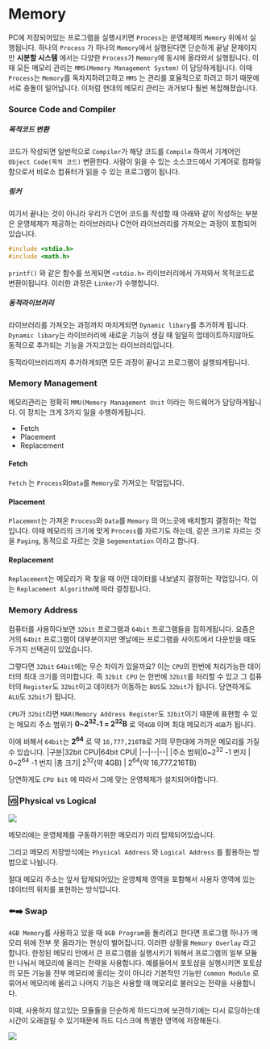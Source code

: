 # Memory

PC에 저장되어있는 프로그램을 실행시키면 `Process`는 운영체제의 `Memory` 위에서 실행됩니다. 하나의 `Process` 가 하나의 `Memory`에서 실행된다면 단순하게 끝날 문제이지만 **시분할 시스템** 에서는 다양한 `Process`가 `Memory`에 동시에 올라와서 실행됩니다.  이때 모든 메모리 관리는 `MMS(Memory Management System)` 이 담당하게됩니다. 이때 `Process`는 `Memory`를 독차지하려고하고 `MMS` 는 관리를 효율적으로 하려고 하기 때문에 서로 충돌이 일어납니다. 이처럼 현대의 메모리 관리는 과거보다 훨씬 복잡해졌습니다.

### Source Code and Compiler

##### 목적코드 변환
코드가 작성되면 일반적으로 `Compiler`가 해당 코드를 `Compile` 하여서 기계어인 `Object Code(목적 코드)` 변환한다. 사람이 읽을 수 있는 소스코드에서 기계어로 컴파일함으로서 비로소 컴퓨터가 읽을 수 있는 프로그램이 됩니다.

##### 링커
여기서 끝나는 것이 아니라 우리가 C언어 코드를 작성할 때 아래와 같이 작성하는 부분은 운영체제가 제공하는 라이브러리나 C언어 라이브러리를 가져오는 과정이 포함되어있습니다. 
```c
#include <stdio.h>
#include <math.h>
```
``printf()`` 와 같은 함수를 쓰게되면 `<stdio.h>` 라이브러리에서 가져와서 목적코드로 변환이됩니다. 이러한 과정은 `Linker`가 수행합니다.
##### 동적라이브러리
라이브러리를 가져오는 과정까지 마치게되면 `Dynamic libary`를 추가하게 됩니다. `Dynamic libary`는 라이브러리에 새로운 기능이 생길 때 일일히 업데이트하지않아도 동적으로 추가되는 기능을 가지고있는 라이브러리입니다.

동적라이브러리까지 추가하게되면 모든 과정이 끝나고 프로그램이 실행되게됩니다.

### Memory Management

메모리관리는 정확히 `MMU(Memory Management Unit` 이라는 하드웨어가 담당하게됩니다. 이 장치는 크게 3가지 일을 수행하게됩니다.

- Fetch
- Placement
- Replacement
#### Fetch
`Fetch` 는 `Process`와`Data`를 `Memory`로 가져오는 작업입니다.
#### Placement
`Placement`는 가져온 `Process`와 `Data`를 `Memory` 의 어느곳에 배치할지 결정하는 작업입니다.  이때 메모리의 크기에 맞게 `Process`를 자르기도 하는데, 
같은 크기로 자르는 것을 `Paging`, 동적으로 자르는 것을 `Segementation` 이라고 합니다.
#### Replacement
`Replacement`는 메모리가 꽉 찾을 때 어떤 데이터를 내보낼지 결정하는 작업입니다. 이는 `Replacement Algorithm`에 따라 결정됩니다.

### Memory Address
컴퓨터를 사용하다보면 `32bit` 프로그램과 `64bit` 프로그램들을 접하게됩니다.
요즘은 거의 `64bit` 프로그램이 대부분이지만 옛날에는 프로그램을 사이트에서 다운받을 때도 두가지 선택권이 있었습니다.

그렇다면 `32bit` `64bit`에는 무슨 차이가 있을까요? 이는 `CPU`의 한번에 처리가능한 데이터의 최대 크기를 의미합니다. 즉 `32bit CPU` 는 한번에 `32bit`를 처리할 수 있고 그 컴퓨터의 `Register`도 `32bit`이고 데이터가 이동하는 `BUS`도 `32bit`가 됩니다. 당연하게도 `ALU`도 `32bit`가 됩니다.

`CPU`가 `32bit`라면 `MAR(Memory Address Register`도 `32bit`이기 때문에 표현할 수 있는 메모리 주소 범위가 **0~2<sup>32</sup>-1 = 2<sup>32</sup>B** 로 약`4GB` 이며 최대 메모리가 `4GB`가 됩니다.

이에 비해서 `64bit`는 **2<sup>64</sup>** 로 약 `16,777,216TB`로 거의 무한대에 가까운 메모리를 가질 수 있습니다.
|구분|32bit CPU|64bit CPU|
|--|--|--|
|주소 범위|0~2<sup>32</sup> -1 번지 | 0~2<sup>64</sup> -1 번지 
|총 크기| 2<sup>32</sup>(약 4GB) | 2<sup>64</sup>(약 16,777,216TB)

당연하게도 `CPU bit` 에 따라서 그에 맞는 운영체제가 설치되어야합니다.

### :vs: Physical vs Logical

![](https://user-images.githubusercontent.com/22852287/147376584-c25fb64d-cb16-4f4a-8d13-ed279520aed5.png)

메모리에는 운영체제를 구동하기위한 메모리가 미리 탑제되어있습니다.

그리고 메모리 저장방식에는 `Physical Address` 와 `Logical Address` 를 활용하는 방법으로 나뉩니다.

절대 메모리 주소는 앞서 탑제되어있는 운영체제 영역을 포함해서 사용자 영역에 있는 데이터의 위치를 표현하는 방식입니다.

### :arrow_left::arrow_right: Swap
`4GB Memory`를 사용하고 있을 때 `8GB Program`을 돌리려고 한다면 프로그램 하나가 메모리 위에 전부 못 올라가는 현상이 벌어집니다. 이러한 상황을 `Memory Overlay` 라고 합니다. 
한정된 메모리 안에서 큰 프로그램을 실행시키기 위해서 프로그램의 일부 모듈만 나눠서 메모리에 올리는 전략을 사용합니다. 예를들어서 포토샵을 실행시키면 포토샵의 모든 기능을 전부 메모리에 올리는 것이 아니라 기본적인 기능만 `Common Module` 로 묶어서 메모리에 올리고 나머지 기능은 사용할 때 메모리로 불러오는 전략을 사용합니다.

이때, 사용하지 않고있는 모듈들을 단순하게 하드디크에 보관하기에는 다시 로딩하는데 시간이 오래걸릴 수 있기때문에 하드 디스크에 특별한 영역에 저장해둔다.

![](https://user-images.githubusercontent.com/22852287/147376720-415b987b-285d-4927-b75d-85e7bb26aaff.png)






